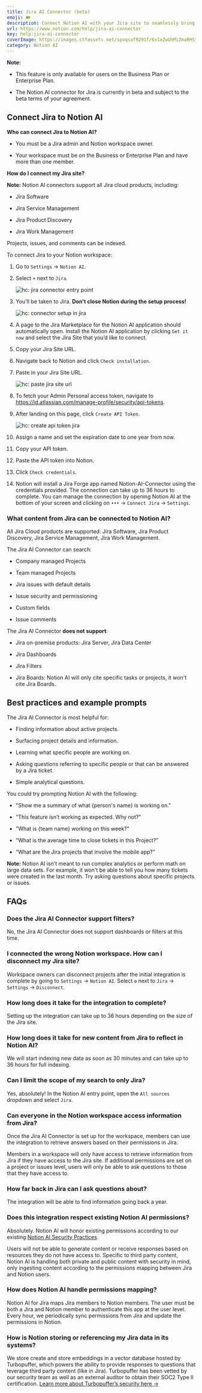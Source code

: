 ```yaml
---
title: Jira AI Connector (beta)
emoji: 🎟️
description: Connect Notion AI with your Jira site to seamlessly bring in information from your projects, issues, and tasks 🎟️
url: https://www.notion.com/help/jira-ai-connector
key: help:jira-ai-connector
coverImage: https://images.ctfassets.net/spoqsaf9291f/6x1aZwUhMiZmaRHStYIDK/9863ed867e5c62d8f6f5636cffa8f94c/Notion_AI_Connector_for_Jira.png
category: Notion AI
---
```


**Note:**

* This feature is only available for users on the Business Plan or Enterprise Plan.

* The Notion AI connector for Jira is currently in beta and subject to the beta terms of your agreement.

## Connect Jira to Notion AI

**Who can connect Jira to Notion AI?**

* You must be a Jira admin and Notion workspace owner.

* Your workspace must be on the Business or Enterprise Plan and have more than one member.

**How do I connect my Jira site?**

**Note:** Notion AI connectors support all Jira cloud products, including:

* Jira Software

* Jira Service Management

* Jira Product Discovery

* Jira Work Management

Projects, issues, and comments can be indexed.

To connect Jira to your Notion workspace:

1. Go to `Settings` → `Notion AI`.

2. Select `+` next to `Jira`.

   ![hc: jira connector entry point](https://images.ctfassets.net/spoqsaf9291f/2JpYNtXNADSZVCXgaTk3fN/efdb26a6d953a2977903d563f8404405/Jira_Settings_V2.jpeg)

3. You'll be taken to Jira. **Don't close Notion during the setup process!**

   ![hc: connector setup in jira](https://images.ctfassets.net/spoqsaf9291f/145EyAVWz8WeMBoIknaLCj/4b12a1aa41b1b1fc8fc60ae34c537ccd/Help_Existing_AI_Connectors__2_.png)

4. A page to the Jira Marketplace for the Notion AI application should automatically open. Install the Notion AI application by clicking `Get it now` and select the Jira Site that you’d like to connect.

5. Copy your Jira Site URL.

6. Navigate back to Notion and click `Check installation`.

7. Paste in your Jira Site URL.

   ![hc: paste jira site url](https://images.ctfassets.net/spoqsaf9291f/1DZizh3gIH0DXHKwpWnQY1/10f0b1a9ac6add325499a14c08b9bcdd/Frame.png)

8. To fetch your Admin Personal access token, navigate to <https://id.atlassian.com/manage-profile/security/api-tokens>.

9. After landing on this page, click `Create API Token`.

   ![hc: create api token jira](https://images.ctfassets.net/spoqsaf9291f/7d2O3IwX8eI6905JF4SWuN/b9eecb7b2cbe0b695a9aca3af5bbccbe/image.png)

10. Assign a name and set the expiration date to one year from now.

11. Copy your API token.

12. Paste the API token into Notion.

13. Click `Check credentials`.

14. Notion will install a Jira Forge app named Notion-AI-Connector using the credentials provided. The connection can take up to 36 hours to complete. You can manage the connection by opening Notion AI at the bottom of your screen and clicking on `•••` → `Connect Jira` → `Settings`.

### What content from Jira can be connected to Notion AI?

All Jira Cloud products are supported: Jira Software, Jira Product Discovery, Jira Service Management, Jira Work Management.

The Jira AI Connector can search:

* Company managed Projects

* Team managed Projects

* Jira issues with default details

* Issue security and permissioning

* Custom fields

* Issue comments

The Jira AI Connector **does not support**:

* Jira on-premise products: Jira Server, Jira Data Center

* Jira Dashboards

* Jira Filters

* Jira Boards: Notion AI will only cite specific tasks or projects, it won't cite Jira Boards.

## Best practices and example prompts

The Jira AI Connector is most helpful for:

* Finding information about active projects.

* Surfacing project details and information.

* Learning what specific people are working on.

* Asking questions referring to specific people or that can be answered by a Jira ticket.

* Simple analytical questions.

You could try prompting Notion AI with the following:

* "Show me a summary of what {person's name} is working on."

* “This feature isn’t working as expected. Why not?"

* "What is {team name} working on this week?"

* “What is the average time to close tickets in this Project?”

* “What are the Jira projects that involve the mobile app?”

**Note:** Notion AI isn't meant to run complex analytics or perform math on large data sets. For example, it won't be able to tell you how many tickets were created in the last month. Try asking questions about specific projects or issues.


## FAQs

### Does the Jira AI Connector support filters?

No, the Jira AI Connector does not support dashboards or filters at this time.


### I connected the wrong Notion workspace. How can I disconnect my Jira site?

Workspace owners can disconnect projects after the initial integration is complete by going to `Settings` → `Notion AI`. Select `⚙️` next to `Jira` → `Settings` → `Disconnect`.


### How long does it take for the integration to complete?

Setting up the integration can take up to 36 hours depending on the size of the Jira site.


### How long does it take for new content from Jira to reflect in Notion AI?

We will start indexing new data as soon as 30 minutes and can take up to 36 hours for full indexing.


### Can I limit the scope of my search to only Jira?

Yes, absolutely! In the Notion AI entry point, open the `All sources` dropdown and select `Jira`.


### Can everyone in the Notion workspace access information from Jira?

Once the Jira AI Connector is set up for the workspace, members can use the integration to retrieve answers based on their permissions in Jira.

Members in a workspace will only have access to retrieve information from Jira if they have access to the Jira site. If additional permissions are set on a project or issues level, users will only be able to ask questions to those that they have access to.


### How far back in Jira can I ask questions about?

The integration will be able to find information going back a year.


### Does this integration respect existing Notion AI permissions?

Absolutely. Notion AI will honor existing permissions according to our existing [Notion AI Security Practices](https://www.notion.com/help/notion-ai-security-practices).

Users will not be able to generate content or receive responses based on resources they do not have access to. Specific to third party content, Notion AI is handling both private and public content with security in mind, only ingesting content according to the permissions mapping between Jira and Notion users.


### How does Notion AI handle permissions mapping?

Notion AI for Jira maps Jira members to Notion members. The user must be both a Jira and Notion member to authenticate this app at the user level. Every hour, we periodically sync permissions from Jira and update the permissions in Notion.


### How is Notion storing or referencing my Jira data in its systems?

We store create and store embeddings in a vector database hosted by Turbopuffer, which powers the ability to provide responses to questions that leverage third party content (like in Jira). Turbopuffer has been vetted by our security team as well as an external auditor to obtain their SOC2 Type II certification. [Learn more about Turbopuffer’s security here →](https://turbopuffer.com/docs/security)
